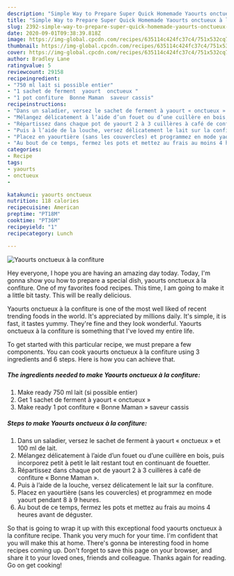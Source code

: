 ```yaml
---
description: "Simple Way to Prepare Super Quick Homemade Yaourts onctueux à la confiture"
title: "Simple Way to Prepare Super Quick Homemade Yaourts onctueux à la confiture"
slug: 2392-simple-way-to-prepare-super-quick-homemade-yaourts-onctueux-a-la-confiture
date: 2020-09-01T09:38:39.818Z
image: https://img-global.cpcdn.com/recipes/635114c424fc37c4/751x532cq70/yaourts-onctueux-a-la-confiture-photo-principale-de-la-recette.jpg
thumbnail: https://img-global.cpcdn.com/recipes/635114c424fc37c4/751x532cq70/yaourts-onctueux-a-la-confiture-photo-principale-de-la-recette.jpg
cover: https://img-global.cpcdn.com/recipes/635114c424fc37c4/751x532cq70/yaourts-onctueux-a-la-confiture-photo-principale-de-la-recette.jpg
author: Bradley Lane
ratingvalue: 5
reviewcount: 29158
recipeingredient:
- "750 ml lait si possible entier"
- "1 sachet de ferment  yaourt  onctueux "
- "1 pot confiture  Bonne Maman  saveur cassis"
recipeinstructions:
- "Dans un saladier, versez le sachet de ferment à yaourt « onctueux » et 100 ml de lait."
- "Mélangez délicatement à l’aide d’un fouet ou d’une cuillère en bois, puis incorporez petit à petit le lait restant tout en continuant de fouetter."
- "Répartissez dans chaque pot de yaourt 2 à 3 cuillères à café de confiture « Bonne Maman »."
- "Puis à l’aide de la louche, versez délicatement le lait sur la confiture."
- "Placez en yaourtière (sans les couvercles) et programmez en mode yaourt pendant 8 à 9 heures."
- "Au bout de ce temps, fermez les pots et mettez au frais au moins 4 heures avant de déguster."
categories:
- Recipe
tags:
- yaourts
- onctueux
- 

katakunci: yaourts onctueux  
nutrition: 118 calories
recipecuisine: American
preptime: "PT18M"
cooktime: "PT36M"
recipeyield: "1"
recipecategory: Lunch

---
```



![Yaourts onctueux à la confiture](https://img-global.cpcdn.com/recipes/635114c424fc37c4/751x532cq70/yaourts-onctueux-a-la-confiture-photo-principale-de-la-recette.jpg)

Hey everyone, I hope you are having an amazing day today. Today, I'm gonna show you how to prepare a special dish, yaourts onctueux à la confiture. One of my favorites food recipes. This time, I am going to make it a little bit tasty. This will be really delicious.



Yaourts onctueux à la confiture is one of the most well liked of recent trending foods in the world. It's appreciated by millions daily. It's simple, it is fast, it tastes yummy. They're fine and they look wonderful. Yaourts onctueux à la confiture is something that I've loved my entire life.


To get started with this particular recipe, we must prepare a few components. You can cook yaourts onctueux à la confiture using 3 ingredients and 6 steps. Here is how you can achieve that.

<!--inarticleads1-->

##### The ingredients needed to make Yaourts onctueux à la confiture:

1. Make ready 750 ml lait (si possible entier)
1. Get 1 sachet de ferment à yaourt « onctueux »
1. Make ready 1 pot confiture « Bonne Maman » saveur cassis




<!--inarticleads2-->

##### Steps to make Yaourts onctueux à la confiture:

1. Dans un saladier, versez le sachet de ferment à yaourt « onctueux » et 100 ml de lait.
1. Mélangez délicatement à l’aide d’un fouet ou d’une cuillère en bois, puis incorporez petit à petit le lait restant tout en continuant de fouetter.
1. Répartissez dans chaque pot de yaourt 2 à 3 cuillères à café de confiture « Bonne Maman ».
1. Puis à l’aide de la louche, versez délicatement le lait sur la confiture.
1. Placez en yaourtière (sans les couvercles) et programmez en mode yaourt pendant 8 à 9 heures.
1. Au bout de ce temps, fermez les pots et mettez au frais au moins 4 heures avant de déguster.




So that is going to wrap it up with this exceptional food yaourts onctueux à la confiture recipe. Thank you very much for your time. I'm confident that you will make this at home. There's gonna be interesting food in home recipes coming up. Don't forget to save this page on your browser, and share it to your loved ones, friends and colleague. Thanks again for reading. Go on get cooking!

